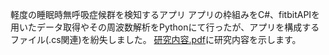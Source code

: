 軽度の睡眠時無呼吸症候群を検知するアプリ
アプリの枠組みをC#、fitbitAPIを用いたデータ取得やその周波数解析をPythonにて行ったが、アプリを構成するファイル(.cs関連)を紛失しました。
[研究内容.pdf](/研究内容.pdf)に研究内容を示します。
